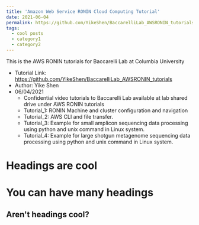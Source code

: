 ```yaml
---
title: 'Amazon Web Service RONIN Cloud Computing Tutorial'
date: 2021-06-04
permalink: https://github.com/YikeShen/BaccarelliLab_AWSRONIN_tutorials
tags:
  - cool posts
  - category1
  - category2
---
```


This is the AWS RONIN tutorials for Baccarelli Lab at Columbia University
* Tutorial Link: https://github.com/YikeShen/BaccarelliLab_AWSRONIN_tutorials
* Author: Yike Shen
* 06/04/2021
  * Confidential video tutorials to Baccarelli Lab available at lab shared drive under AWS RONIN tutorials
  * Tutorial_1:  RONIN Machine and cluster configuration and navigation
  * Tutorial_2: AWS CLI and file transfer.
  * Tutorial_3: Example for small amplicon sequencing data processing using python and unix command in Linux system.
  * Tutorial_4: Example for large shotgun metagenome sequencing data processing using python and unix command in Linux system.

Headings are cool
======

You can have many headings
======

Aren't headings cool?
------
